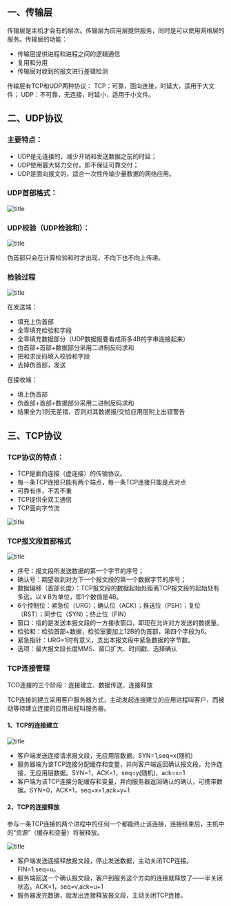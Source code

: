## 一、传输层

传输层是主机才会有的层次。传输层为应用层提供服务，同时是可以使用网络层的服务。传输层的功能：

- 传输层提供进程和进程之间的逻辑通信
- 复用和分用
- 传输层对收到的报文进行差错检测

传输层有TCP和UDP两种协议：
TCP：可靠，面向连接，时延大，适用于大文件；
UDP：不可靠，无连接，时延小，适用于小文件。

## 二、UDP协议

### 主要特点：
- UDP是无连接的，减少开销和发送数据之前的时延；
- UDP使用最大努力交付，即不保证可靠交付；
- UDP是面向报文的，适合一次性传输少量数据的网络应用。

### UDP首部格式：

![title](https://raw.githubusercontent.com/XQLong/Image-Hosting/master/gitnote/2019/08/17/1566005566102-1566005566471.png)

### UDP校验（UDP检验和）：

![title](https://raw.githubusercontent.com/XQLong/Image-Hosting/master/gitnote/2019/08/17/1566005700577-1566005700581.png)

伪首部只会在计算检验和时才出现，不向下也不向上传递。

### 检验过程

![title](https://raw.githubusercontent.com/XQLong/Image-Hosting/master/gitnote/2019/08/17/1566006081759-1566006081763.png)

在发送端：
- 填充上伪首部
- 全零填充检验和字段
- 全零填充数据部分（UDP数据报要看成雨多4B的字串连接起来）
- 伪首部+首部+数据部分采用二进制反码求和
- 把和求反码填入校验和字段
- 去掉伪首部，发送

在接收端：
- 填上伪首部
- 伪首部+首部+数据部分采用二进制反码求和
- 结果全为1则无差错，否则对其数据报/交给应用层附上出错警告

## 三、TCP协议

### TCP协议的特点：
- TCP是面向连接（虚连接）的传输协议。
- 每一条TCP连接只能有两个端点，每一条TCP连接只能是点对点
- 可靠有序，不丢不重
- TCP提供全双工通信
- TCP面向字节流

![title](https://raw.githubusercontent.com/XQLong/Image-Hosting/master/gitnote/2019/08/17/1566006703252-1566006703258.png)

### TCP报文段首部格式

![title](https://raw.githubusercontent.com/XQLong/Image-Hosting/master/gitnote/2019/08/17/1566006780803-1566006780806.png)

- 序号：报文段所发送数据的第一个字节的序号；
- 确认号：期望收到对方下一个报文段的第一个数据字节的序号；
- 数据偏移（首部长度）：TCP报文段的数据起始处距离TCP报文段的起始处有多远，以￥B为单位，即1个数值是4B。
- 6个控制位：紧急位（URG）；确认位（ACK）；推送位（PSH）；复位（RST）；同步位（SYN）；终止位（FIN）
- 窗口：指的是发送本报文段的一方接收窗口，即现在允许对方发送的数据量。
- 检验和：检验首部+数据，检验室要加上12B的伪首部，第四个字段为6。
- 紧急指针：URG=1时有意义，支出本报文段中紧急数据的字节数。
- 选项：最大报文段长度MMS、窗口扩大、时间戳、选择确认

### TCP连接管理

TCO连接的三个阶段：连接建立、数据传送、连接释放

TCP连接的建立采用客户服务器方式，主动发起连接建立的应用进程叫客户，而被动等待建立连接的应用进程叫服务器。

#### 1、TCP的连接建立

![title](https://raw.githubusercontent.com/XQLong/Image-Hosting/master/gitnote/2019/08/17/1566008354200-1566008354203.png)

- 客户端发送连接请求报文段，无应用层数据。SYN=1,seq=x(随机)
- 服务器端为该TCP连接分配缓存和变量，并向客户端返回确认报文段，允许连接，无应用层数据。SYN=1，ACK=1，seq=y(随机)，ack=x=1
- 客户端为该TCP连接分配缓存和变量，并向服务器返回确认的确认，可携带数据。SYN=0，ACK=1，seq=x+1,ack=y=1

#### 2、TCP的连接释放

参与一条TCP连接的两个进程中的任何一个都能终止该连接，连接结束后，主机中的“资源”（缓存和变量）将被释放。

![title](https://raw.githubusercontent.com/XQLong/Image-Hosting/master/gitnote/2019/08/17/1566009084893-1566009084897.png)

- 客户端发送连接释放报文段，停止发送数据，主动关闭TCP连接。FIN=1.seq=u。
- 服务端回送一个确认报文段，客户到服务这个方向的连接就释放了——半关闭状态。ACK=1，seq=v,ack=u+1
- 服务器发完数据，就发出连接释放报文段，主动关闭TCP连接。













